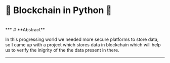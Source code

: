 # :rocket: Blockchain in Python :rocket:
<br>
***
# **Abstract**

In this progressing world we needed more secure platforms to store data, so I came up with a project which stores data in blockchain which will help us to verify the inigrity of the the data present in there.

***
